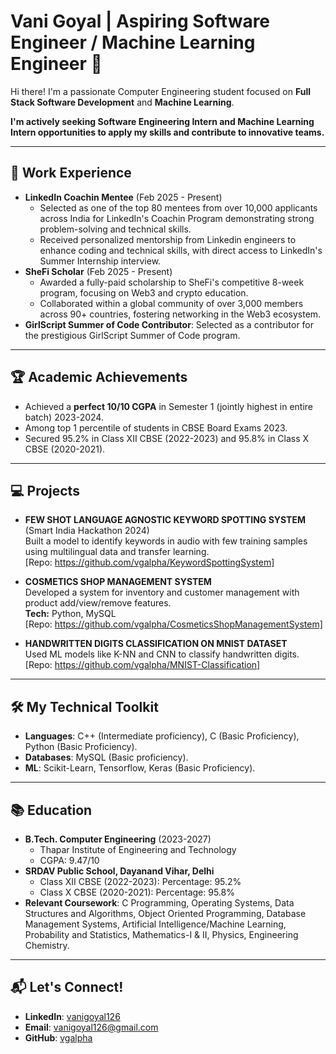 # Vani Goyal | Aspiring Software Engineer / Machine Learning Engineer 👋

Hi there! I'm a passionate Computer Engineering student focused on **Full Stack Software Development** and **Machine Learning**.

**I'm actively seeking Software Engineering Intern and Machine Learning Intern opportunities to apply my skills and contribute to innovative teams.**

---

## 💼 Work Experience

* **LinkedIn Coachin Mentee** (Feb 2025 - Present)
    * Selected as one of the top 80 mentees from over 10,000 applicants across India for LinkedIn's Coachin Program demonstrating strong problem-solving and technical skills.
    * Received personalized mentorship from Linkedin engineers to enhance coding and technical skills, with direct access to LinkedIn's Summer Internship interview.
* **SheFi Scholar** (Feb 2025 - Present)
    * Awarded a fully-paid scholarship to SheFi's competitive 8-week program, focusing on Web3 and crypto education.
    * Collaborated within a global community of over 3,000 members across 90+ countries, fostering networking in the Web3 ecosystem.
* **GirlScript Summer of Code Contributor**: Selected as a contributor for the prestigious GirlScript Summer of Code program.

---

## 🏆 Academic Achievements

* Achieved a **perfect 10/10 CGPA** in Semester 1 (jointly highest in entire batch) 2023-2024.
* Among top 1 percentile of students in CBSE Board Exams 2023.
* Secured 95.2% in Class XII CBSE (2022-2023) and 95.8% in Class X CBSE (2020-2021).

---

## 💻 Projects

* **FEW SHOT LANGUAGE AGNOSTIC KEYWORD SPOTTING SYSTEM** (Smart India Hackathon 2024)  
  Built a model to identify keywords in audio with few training samples using multilingual data and transfer learning.  
  [Repo: https://github.com/vgalpha/KeywordSpottingSystem]

* **COSMETICS SHOP MANAGEMENT SYSTEM**  
  Developed a system for inventory and customer management with product add/view/remove features.  
  **Tech:** Python, MySQL  
  [Repo: https://github.com/vgalpha/CosmeticsShopManagementSystem]

* **HANDWRITTEN DIGITS CLASSIFICATION ON MNIST DATASET**  
  Used ML models like K-NN and CNN to classify handwritten digits.  
  [Repo: https://github.com/vgalpha/MNIST-Classification]
  
---

## 🛠️ My Technical Toolkit

* **Languages**: C++ (Intermediate proficiency), C (Basic Proficiency), Python (Basic Proficiency).
* **Databases**: MySQL (Basic proficiency).
* **ML**: Scikit-Learn, Tensorflow, Keras (Basic Proficiency).

---

## 📚 Education

* **B.Tech. Computer Engineering** (2023-2027)
    * Thapar Institute of Engineering and Technology
    * CGPA: 9.47/10
* **SRDAV Public School, Dayanand Vihar, Delhi**
    * Class XII CBSE (2022-2023): Percentage: 95.2%
    * Class X CBSE (2020-2021): Percentage: 95.8%
* **Relevant Coursework**: C Programming, Operating Systems, Data Structures and Algorithms, Object Oriented Programming, Database Management Systems, Artificial Intelligence/Machine Learning, Probability and Statistics, Mathematics-I & II, Physics, Engineering Chemistry.

---

## 📬 Let's Connect!

* **LinkedIn**: [vanigoyal126](https://www.linkedin.com/in/vanigoyal126/)
* **Email**: vanigoyal126@gmail.com
* **GitHub**: [vgalpha](https://github.com/vgalpha)

